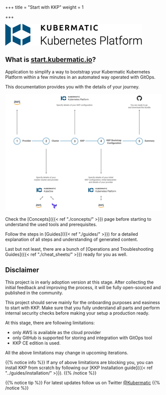 +++
title = "Start with KKP"
weight = 1

+++

![Kubermatic Kubernetes Platform logo](../img/KubermaticKubernetesPlatform-logo.jpg)

## What is [start.kubermatic.io](https://start.kubermatic.io)?

Application to simplify a way to bootstrap your Kubermatic Kubernetes Platform within a few minutes in an automated way operated with GitOps.

This documentation provides you with the details of your journey.

![High-level Flow](flow.png?width=700px&classes=shadow,border "High-level Flow")

Check the [Concepts]({{< ref "./concepts/" >}}) page before starting to understand the used tools and prerequisites.

Follow the steps in [Guides]({{< ref "./guides/" >}}) for a detailed explanation of all steps and understanding of generated content.

Last but not least, there are a bunch of [Operations and Troubleshooting Guides]({{< ref "./cheat_sheets/" >}}) ready for you as well.

## Disclaimer
This project is in early adoption version at this stage. After collecting the initial feedback and improving the process,
it will be fully open-sourced and published in the community.

This project should serve mainly for the onboarding purposes and easiness to start with KKP. Make sure that you fully
understand all parts and perform internal security checks before making your setup a production ready.

At this stage, there are following limitations:
 * only AWS is available as the cloud provider
 * only GitHub is supported for storing and integration with GitOps tool
 * KKP CE edition is used.

All the above limitations may change in upcoming iterations.

{{% notice info %}}
If any of above limitations are blocking you, you can install KKP from scratch by following our
[KKP Installation guide]({{< ref "../guides/installation/" >}}).
{{% /notice %}}

{{% notice tip %}}
For latest updates follow us on Twitter [@Kubermatic](https://twitter.com/Kubermatic)
{{% /notice %}}